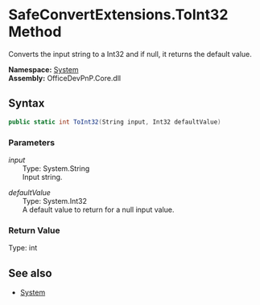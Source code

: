 # SafeConvertExtensions.ToInt32 Method  
Converts the input string to a Int32 and if null, it returns the default value.  

**Namespace:** [System](System.md)  
**Assembly:** OfficeDevPnP.Core.dll  
## Syntax
```C#
public static int ToInt32(String input, Int32 defaultValue)
```
### Parameters
*input*  
&emsp;&emsp;Type: System.String  
&emsp;&emsp;Input string.  

*defaultValue*  
&emsp;&emsp;Type: System.Int32  
&emsp;&emsp;A default value to return for a null input value.  

### Return Value
Type: int  

## See also
- [System](System.md)
